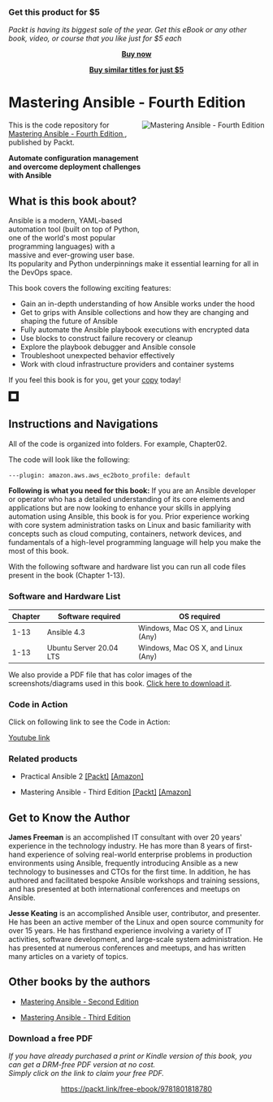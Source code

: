 
### Get this product for $5

<i>Packt is having its biggest sale of the year. Get this eBook or any other book, video, or course that you like just for $5 each</i>


<b><p align='center'>[Buy now](https://packt.link/9781801818780)</p></b>


<b><p align='center'>[Buy similar titles for just $5](https://subscription.packtpub.com/search)</p></b>


# Mastering Ansible - Fourth Edition 

<a href="https://www.packtpub.com/product/mastering-ansible-fourth-edition/9781801818780?utm_source=github&utm_medium=repository&utm_campaign=9781801818780"><img src="https://static.packt-cdn.com/products/9781801818780/cover/smaller" alt="Mastering Ansible - Fourth Edition " height="256px" align="right"></a>

This is the code repository for [Mastering Ansible - Fourth Edition ](https://www.packtpub.com/product/mastering-ansible-fourth-edition/9781801818780?utm_source=github&utm_medium=repository&utm_campaign=9781801818780), published by Packt.

**Automate configuration management and overcome deployment challenges with Ansible**

## What is this book about?
Ansible is a modern, YAML-based automation tool (built on top of Python, one of the world's most popular programming languages) with a massive and ever-growing user base. Its popularity and Python underpinnings make it essential learning for all in the DevOps space. 

This book covers the following exciting features:
* Gain an in-depth understanding of how Ansible works under the hood
* Get to grips with Ansible collections and how they are changing and shaping the future of Ansible
* Fully automate the Ansible playbook executions with encrypted data
* Use blocks to construct failure recovery or cleanup
* Explore the playbook debugger and Ansible console
* Troubleshoot unexpected behavior effectively
* Work with cloud infrastructure providers and container systems

If you feel this book is for you, get your [copy](https://www.amazon.com/dp/1801818789) today!

<a href="https://www.packtpub.com/?utm_source=github&utm_medium=banner&utm_campaign=GitHubBanner"><img src="https://raw.githubusercontent.com/PacktPublishing/GitHub/master/GitHub.png" 
alt="https://www.packtpub.com/" border="5" /></a>

## Instructions and Navigations
All of the code is organized into folders. For example, Chapter02.

The code will look like the following:
```
---plugin: amazon.aws.aws_ec2boto_profile: default
```

**Following is what you need for this book:**
If you are an Ansible developer or operator who has a detailed understanding of its core elements and applications but are now looking to enhance your skills in applying automation using Ansible, this book is for you. Prior experience working with core system administration tasks on Linux and basic familiarity with concepts such as cloud computing, containers, network devices, and fundamentals of a high-level programming language will help you make the most of this book.

With the following software and hardware list you can run all code files present in the book (Chapter 1-13).
### Software and Hardware List
| Chapter | Software required | OS required |
| -------- | ------------------------------------ | ----------------------------------- |
| 1-13 | Ansible 4.3 | Windows, Mac OS X, and Linux (Any) |
| 1-13 | Ubuntu Server 20.04 LTS | Windows, Mac OS X, and Linux (Any) |

We also provide a PDF file that has color images of the screenshots/diagrams used in this book. [Click here to download it](https://static.packt-cdn.com/downloads/9781801818780_ColorImages.pdf).

### Code in Action
Click on following link to see the Code in Action:

[Youtube link](https://bit.ly/3vvkzbP)

### Related products
* Practical Ansible 2  [[Packt]](https://www.packtpub.com/product/practical-ansible-2/9781789807462?utm_source=github&utm_medium=repository&utm_campaign=9781789807462) [[Amazon]](https://www.amazon.com/dp/1789807468)

* Mastering Ansible - Third Edition  [[Packt]](https://www.packtpub.com/product/mastering-ansible-third-edition/9781789951547?utm_source=github&utm_medium=repository&utm_campaign=9781789951547) [[Amazon]](https://www.amazon.com/dp/1789951542)

## Get to Know the Author
**James Freeman**
is an accomplished IT consultant with over 20 years' experience in the technology industry. He has more than 8 years of first-hand experience of solving real-world enterprise problems in production environments using Ansible, frequently introducing Ansible as a new technology to businesses and CTOs for the first time. In addition, he has authored and facilitated bespoke Ansible workshops and training sessions, and has presented at both international conferences and meetups on Ansible.

**Jesse Keating**
is an accomplished Ansible user, contributor, and presenter. He has been an active member of the Linux and open source community for over 15 years. He has firsthand experience involving a variety of IT activities, software development, and large-scale system administration. He has presented at numerous conferences and meetups, and has written many articles on a variety of topics.

## Other books by the authors
* [Mastering Ansible - Second Edition ](https://www.packtpub.com/networking-and-servers/mastering-ansible-second-edition?utm_source=github&utm_medium=repository&utm_campaign=9781787125681)

* [Mastering Ansible - Third Edition ](https://www.packtpub.com/virtualization-and-cloud/mastering-ansible-third-edition?utm_source=github&utm_medium=repository&utm_campaign=9781789951547)
### Download a free PDF

 <i>If you have already purchased a print or Kindle version of this book, you can get a DRM-free PDF version at no cost.<br>Simply click on the link to claim your free PDF.</i>
<p align="center"> <a href="https://packt.link/free-ebook/9781801818780">https://packt.link/free-ebook/9781801818780 </a> </p>